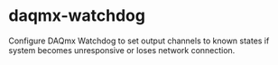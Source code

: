 # daqmx-watchdog
Configure DAQmx Watchdog to set output channels to known states if system becomes unresponsive or loses network connection.
